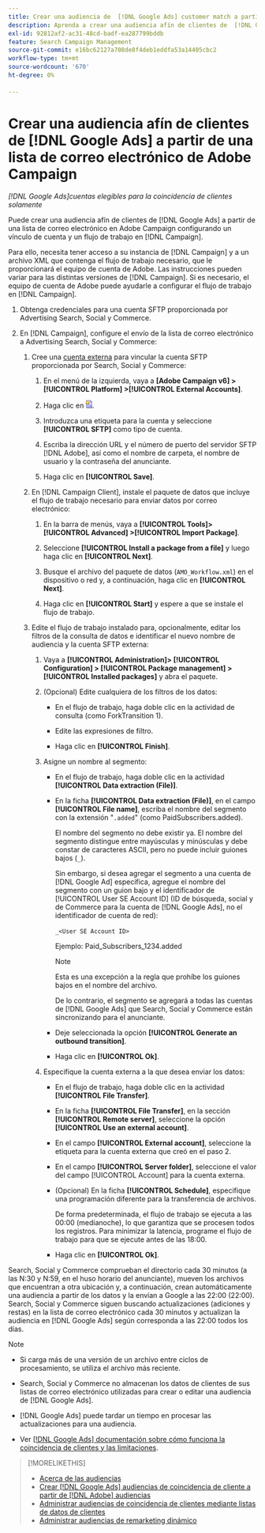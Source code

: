 ```yaml
---
title: Crear una audiencia de  [!DNL Google Ads] customer match a partir de una lista de correo electrónico de Adobe Campaign
description: Aprenda a crear una audiencia afín de clientes de  [!DNL Google Ads] a partir de una lista de correo electrónico de Adobe Campaign existente.
exl-id: 92812af2-ac31-48cd-badf-ea287799bddb
feature: Search Campaign Management
source-git-commit: e16bc62127a708de8f4deb1eddfa53a14405cbc2
workflow-type: tm+mt
source-wordcount: '670'
ht-degree: 0%

---
```


# Crear una audiencia afín de clientes de [!DNL Google Ads] a partir de una lista de correo electrónico de Adobe Campaign

*[!DNL Google Ads]cuentas elegibles para la coincidencia de clientes solamente*

Puede crear una audiencia afín de clientes de [!DNL Google Ads] a partir de una lista de correo electrónico en Adobe Campaign configurando un vínculo de cuenta y un flujo de trabajo en [!DNL Campaign].

Para ello, necesita tener acceso a su instancia de [!DNL Campaign] y a un archivo XML que contenga el flujo de trabajo necesario, que le proporcionará el equipo de cuenta de Adobe. Las instrucciones pueden variar para las distintas versiones de [!DNL Campaign]. Si es necesario, el equipo de cuenta de Adobe puede ayudarle a configurar el flujo de trabajo en [!DNL Campaign].

1. Obtenga credenciales para una cuenta SFTP proporcionada por Advertising Search, Social y Commerce.

1. En [!DNL Campaign], configure el envío de la lista de correo electrónico a Advertising Search, Social y Commerce:

   1. Cree una [cuenta externa](https://experienceleague.adobe.com/docs/campaign-standard/using/administrating/application-settings/external-accounts.html?lang=es) para vincular la cuenta SFTP proporcionada por Search, Social y Commerce:

      1. En el menú de la izquierda, vaya a **\[Adobe Campaign v6\] > [!UICONTROL Platform] >[!UICONTROL External Accounts]**.

      1. Haga clic en ![Crear cuenta](/help/search-social-commerce/assets/campaign-create-account.png "Crear cuenta").

      1. Introduzca una etiqueta para la cuenta y seleccione **[!UICONTROL SFTP]** como tipo de cuenta.

      1. Escriba la dirección URL y el número de puerto del servidor SFTP [!DNL Adobe], así como el nombre de carpeta, el nombre de usuario y la contraseña del anunciante.

      1. Haga clic en **[!UICONTROL Save]**.

   1. En [!DNL Campaign Client], instale el paquete de datos que incluye el flujo de trabajo necesario para enviar datos por correo electrónico:

      1. En la barra de menús, vaya a **[!UICONTROL Tools]> [!UICONTROL Advanced] >[!UICONTROL Import Package]**.

      1. Seleccione **[!UICONTROL Install a package from a file]** y luego haga clic en **[!UICONTROL Next]**.

      1. Busque el archivo del paquete de datos (`AMO_Workflow.xml`) en el dispositivo o red y, a continuación, haga clic en **[!UICONTROL Next]**.

      1. Haga clic en **[!UICONTROL Start]** y espere a que se instale el flujo de trabajo.

   1. Edite el flujo de trabajo instalado para, opcionalmente, editar los filtros de la consulta de datos e identificar el nuevo nombre de audiencia y la cuenta SFTP externa:

      1. Vaya a **[!UICONTROL Administration]> [!UICONTROL Configuration] > [!UICONTROL Package management] >[!UICONTROL Installed packages]** y abra el paquete.

      1. (Opcional) Edite cualquiera de los filtros de los datos:

         * En el flujo de trabajo, haga doble clic en la actividad de consulta (como ForkTransition 1).

         * Edite las expresiones de filtro.

         * Haga clic en **[!UICONTROL Finish]**.

      1. Asigne un nombre al segmento:

         * En el flujo de trabajo, haga doble clic en la actividad **[!UICONTROL Data extraction (File)]**.

         * En la ficha **[!UICONTROL Data extraction (File)]**, en el campo **[!UICONTROL File name]**, escriba el nombre del segmento con la extensión &quot;`.added`&quot; (como PaidSubscribers.added).

           El nombre del segmento no debe existir ya. El nombre del segmento distingue entre mayúsculas y minúsculas y debe constar de caracteres ASCII, pero no puede incluir guiones bajos (`_`).

           Sin embargo, si desea agregar el segmento a una cuenta de [!DNL Google Ad] específica, agregue el nombre del segmento con un guion bajo y el identificador de [!UICONTROL User SE Account ID] (ID de búsqueda, social y de Commerce para la cuenta de [!DNL Google Ads], no el identificador de cuenta de red):

           `_<User SE Account ID>`

           Ejemplo: Paid_Subscribers_1234.added

           >[!NOTE]
           >
           >Esta es una excepción a la regla que prohíbe los guiones bajos en el nombre del archivo.

           De lo contrario, el segmento se agregará a todas las cuentas de [!DNL Google Ads] que Search, Social y Commerce están sincronizando para el anunciante.

         * Deje seleccionada la opción **[!UICONTROL Generate an outbound transition]**.

         * Haga clic en **[!UICONTROL Ok]**.

      1. Especifique la cuenta externa a la que desea enviar los datos:

         * En el flujo de trabajo, haga doble clic en la actividad **[!UICONTROL File Transfer]**.

         * En la ficha **[!UICONTROL File Transfer]**, en la sección **[!UICONTROL Remote server]**, seleccione la opción **[!UICONTROL Use an external account]**.

         * En el campo **[!UICONTROL External account]**, seleccione la etiqueta para la cuenta externa que creó en el paso 2.

         * En el campo **[!UICONTROL Server folder]**, seleccione el valor del campo [!UICONTROL Account] para la cuenta externa.

         * (Opcional) En la ficha **[!UICONTROL Schedule]**, especifique una programación diferente para la transferencia de archivos.

           De forma predeterminada, el flujo de trabajo se ejecuta a las 00:00 (medianoche), lo que garantiza que se procesen todos los registros. Para minimizar la latencia, programe el flujo de trabajo para que se ejecute antes de las 18:00.

         * Haga clic en **[!UICONTROL Ok]**.

Search, Social y Commerce comprueban el directorio cada 30 minutos (a las N:30 y N:59, en el huso horario del anunciante), mueven los archivos que encuentran a otra ubicación y, a continuación, crean automáticamente una audiencia a partir de los datos y la envían a Google a las 22:00 (22:00). Search, Social y Commerce siguen buscando actualizaciones (adiciones y restas) en la lista de correo electrónico cada 30 minutos y actualizan la audiencia en [!DNL Google Ads] según corresponda a las 22:00 todos los días.

>[!NOTE]
>
>* Si carga más de una versión de un archivo entre ciclos de procesamiento, se utiliza el archivo más reciente.
>
>* Search, Social y Commerce no almacenan los datos de clientes de sus listas de correo electrónico utilizadas para crear o editar una audiencia de [!DNL Google Ads].
>
>* [!DNL Google Ads] puede tardar un tiempo en procesar las actualizaciones para una audiencia.
>
>* Ver [[!DNL Google Ads] documentación sobre cómo funciona la coincidencia de clientes y las limitaciones](https://support.google.com/displayvideo/answer/9539301).

>[!MORELIKETHIS]
>
>* [Acerca de las audiencias](audience-about.md)
>* [Crear [!DNL Google Ads] audiencias de coincidencia de cliente a partir de [!DNL Adobe] audiencias](google-audience-from-adobe-audience.md)
>* [Administrar audiencias de coincidencia de clientes mediante listas de datos de clientes](audience-from-customer-data-list.md)
>* [Administrar audiencias de remarketing dinámico](audience-dynamic-remarketing-manage.md)
